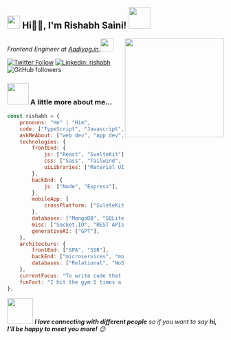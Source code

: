 <h2><img src="https://emojis.slackmojis.com/emojis/images/1531849430/4246/blob-sunglasses.gif?1531849430" width="30"/> Hi🙏🏻, I'm Rishabh Saini! <img src="https://media.giphy.com/media/12oufCB0MyZ1Go/giphy.gif" width="50"></h2>
<img align='right' src="https://media.giphy.com/media/M9gbBd9nbDrOTu1Mqx/giphy.gif" width="230">
<p><em>Frontend Engineer at <a href="https://aadiyog.in/">Aadiyog.in
</a><img src="https://media.giphy.com/media/WUlplcMpOCEmTGBtBW/giphy.gif" width="30"> 
</em></p>

[![Twitter Follow](https://img.shields.io/twitter/follow/rishabh011101?label=Follow)](https://twitter.com/intent/follow?screen_name=rishabh011101)
[![Linkedin: rishabh](https://img.shields.io/badge/-rishabh-blue?style=flat-square&logo=Linkedin&logoColor=white&link=https://www.linkedin.com/in/rishabhsaini1098/)](https://www.linkedin.com/in/rishabhsaini1098/)
![GitHub followers](https://img.shields.io/github/followers/Rishabh-1098git?label=Follow&style=social)


### <img src="https://media.giphy.com/media/VgCDAzcKvsR6OM0uWg/giphy.gif" width="50"> A little more about me...  

```javascript
const rishabh = {
    pronouns: "He" | "Him",
    code: ["TypeScript", "Javascript", "Java"],
    askMeAbout: ["web dev", "app dev", "DSA", "tech trends", "system design"],
    technologies: {
        frontEnd: {
            js: ["React", "SvelteKit"],
            css: ["Sass", "Tailwind", "Bootstrap"],
            uiLibraries: ["Material UI", "Ant Design", "Chakra UI"],
        },
        backEnd: {
            js: ["Node", "Express"],
        },
        mobileApp: {
            crossPlatform: ["SvleteKit PWA"],
        },
        databases: ["MongoDB", "SQLite", "Firebase Realtime DB"],
        misc: ["Socket.IO", "REST APIs", "WebSockets", "Cloud Functions"],
        generativeAI: ["GPT"],
    },
    architecture: {
        frontEnd: ["SPA", "SSR"],
        backEnd: ["microservices", "monolithic", "serverless"],
        databases: ["Relational", "NoSQL"],
    },
    currentFocus: "To write code that solves a problem....",
    funFact: "I hit the gym 5 times a week..."
};
```

<img src="https://media.giphy.com/media/LnQjpWaON8nhr21vNW/giphy.gif" width="60"> <em><b>I love connecting with different people</b> so if you want to say <b>hi, I'll be happy to meet you more!</b> 😊</em>
 > 
